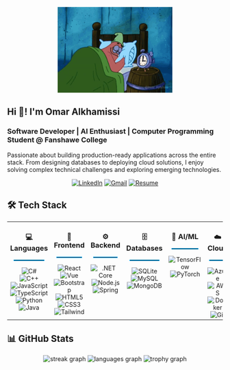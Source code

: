 <div align="center">
  <img src="./assets/patrick-star-3am.gif" height="200" alt="Patrick Star GIF" />
</div>

## Hi 👋! I'm Omar Alkhamissi

### Software Developer | AI Enthusiast | Computer Programming Student @ Fanshawe College

Passionate about building production-ready applications across the entire stack. From designing databases to deploying cloud solutions, I enjoy solving complex technical challenges and exploring emerging technologies.

<div align="center">

[![LinkedIn](https://img.shields.io/badge/LinkedIn-0077B5?style=for-the-badge&logo=linkedin&logoColor=white)](https://www.linkedin.com/in/o-alkhamissi/)
[![Gmail](https://img.shields.io/badge/Gmail-D14836?style=for-the-badge&logo=gmail&logoColor=white)](mailto:o.alkhamissi@gmail.com)
[![Resume](https://img.shields.io/badge/Resume-FFFFFF?style=for-the-badge&logo=readme&logoColor=black)](https://github.com/Omar-Alkhamissi/Resume/blob/main/Omar%20Alkhamissi's%20Resume.pdf)

</div>

## 🛠️ Tech Stack

<table align="center" style="border: none;">
<tr>
<td align="center" width="200" valign="top" style="border: none;">

<h3>💻 Languages</h3>
<hr style="border: 1px solid #00AEFF; width: 80%; margin: 5px auto 15px auto;">

<img src="https://cdn.jsdelivr.net/gh/devicons/devicon/icons/csharp/csharp-original.svg" height="40" alt="C#"  />
<br/>
<img src="https://cdn.jsdelivr.net/gh/devicons/devicon/icons/cplusplus/cplusplus-original.svg" height="40" alt="C++"  />
<img src="https://cdn.jsdelivr.net/gh/devicons/devicon/icons/javascript/javascript-original.svg" height="40" alt="JavaScript"  />
<br/>
<img src="https://cdn.jsdelivr.net/gh/devicons/devicon/icons/typescript/typescript-original.svg" height="40" alt="TypeScript"  />
<img src="https://cdn.jsdelivr.net/gh/devicons/devicon/icons/python/python-original.svg" height="40" alt="Python"  />
<img src="https://skillicons.dev/icons?i=java" height="40" alt="Java"  />

</td>

<td align="center" width="200" valign="top" style="border: none;">

<h3>🎨 Frontend</h3>
<hr style="border: 1px solid #00AEFF; width: 80%; margin: 5px auto 15px auto;">

<img src="https://cdn.jsdelivr.net/gh/devicons/devicon/icons/react/react-original.svg" height="40" alt="React"  />
<br/>
<img src="https://cdn.jsdelivr.net/gh/devicons/devicon/icons/vuejs/vuejs-original.svg" height="40" alt="Vue"  />
<img src="https://cdn.jsdelivr.net/gh/devicons/devicon/icons/bootstrap/bootstrap-original.svg" height="40" alt="Bootstrap"  />
<br/>
<img src="https://cdn.jsdelivr.net/gh/devicons/devicon/icons/html5/html5-original.svg" height="40" alt="HTML5"  />
<img src="https://cdn.jsdelivr.net/gh/devicons/devicon/icons/css3/css3-original.svg" height="40" alt="CSS3"  />
<img src="https://cdn.jsdelivr.net/gh/devicons/devicon/icons/tailwindcss/tailwindcss-original-wordmark.svg" height="40" alt="Tailwind"  />

</td>

<td align="center" width="200" valign="top" style="border: none;">

<h3>⚙️ Backend</h3>
<hr style="border: 1px solid #00AEFF; width: 80%; margin: 5px auto 15px auto;">

<img src="https://cdn.jsdelivr.net/gh/devicons/devicon/icons/dotnetcore/dotnetcore-original.svg" height="40" alt=".NET Core"  />
<br/>
<img src="https://cdn.jsdelivr.net/gh/devicons/devicon/icons/nodejs/nodejs-original.svg" height="40" alt="Node.js"  />
<img src="https://cdn.jsdelivr.net/gh/devicons/devicon/icons/spring/spring-original.svg" height="40" alt="Spring"  />

</td>

<td align="center" width="200" valign="top" style="border: none;">

<h3>🗄️ Databases</h3>
<hr style="border: 1px solid #00AEFF; width: 80%; margin: 5px auto 15px auto;">

<img src="https://skillicons.dev/icons?i=sqlite" height="40" alt="SQLite"  />
<br/>
<img src="https://cdn.jsdelivr.net/gh/devicons/devicon/icons/mysql/mysql-original.svg" height="40" alt="MySQL"  />
<img src="https://cdn.jsdelivr.net/gh/devicons/devicon/icons/mongodb/mongodb-original.svg" height="40" alt="MongoDB"  />

</td>

<td align="center" width="200" valign="top" style="border: none;">

<h3>🤖 AI/ML</h3>
<hr style="border: 1px solid #00AEFF; width: 80%; margin: 5px auto 15px auto;">

<img src="https://cdn.jsdelivr.net/gh/devicons/devicon/icons/tensorflow/tensorflow-original.svg" height="40" alt="TensorFlow"  />
<br/>
<img src="https://cdn.jsdelivr.net/gh/devicons/devicon/icons/pytorch/pytorch-original.svg" height="40" alt="PyTorch"  />

</td>

<td align="center" width="200" valign="top" style="border: none;">

<h3>☁️ Cloud</h3>
<hr style="border: 1px solid #00AEFF; width: 80%; margin: 5px auto 15px auto;">

<img src="https://cdn.jsdelivr.net/gh/devicons/devicon/icons/azure/azure-original.svg" height="40" alt="Azure"  />
<br/>
<img src="https://cdn.jsdelivr.net/gh/devicons/devicon/icons/amazonwebservices/amazonwebservices-line-wordmark.svg" height="40" alt="AWS"  />
<img src="https://cdn.jsdelivr.net/gh/devicons/devicon/icons/docker/docker-original.svg" height="40" alt="Docker"  />
<br/>
<img src="https://cdn.jsdelivr.net/gh/devicons/devicon/icons/git/git-original.svg" height="40" alt="Git"  />

</td>
</tr>
</table>

## 📊 GitHub Stats

<div align="center">
  
  <img src="https://github-readme-streak-stats-eight.vercel.app?user=Omar-Alkhamissi&locale=en&mode=daily&theme=dark&hide_border=true&border_radius=5&order=3&background=0D1117&ring=00AEFF&fire=00AEFF&currStreakLabel=00AEFF&sideLabels=00AEFF&currStreakNum=FFFFFF&dates=FFFFFF&sideNums=FFFFFF&stroke=00AEFF" height="150" alt="streak graph" />


  <img src="https://github-readme-stats.vercel.app/api/top-langs?username=Omar-Alkhamissi&locale=en&hide_title=false&layout=compact&card_width=320&langs_count=5&theme=github_dark&hide_border=true&count_private=false&t=1761459746" height="150" alt="languages graph" />

  <img src="https://github-profile-trophy.vercel.app?username=Omar-Alkhamissi&theme=algolia&column=-1&row=1&margin-w=8&margin-h=8&no-bg=true&no-frame=true&order=4&t=1761459746" height="150" alt="trophy graph" />

</div>


